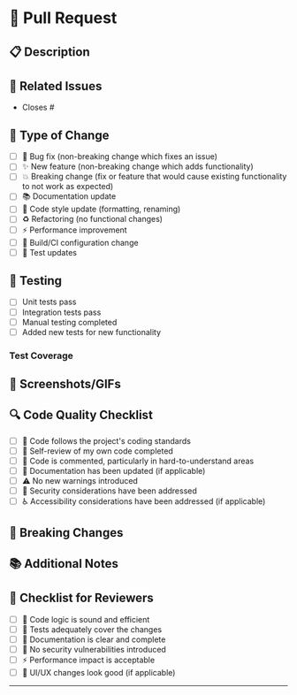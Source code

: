 # 🚀 Pull Request

## 📋 Description
<!-- Provide a brief description of the changes -->


## 🔗 Related Issues
<!-- Link any related issues using "Closes #123" or "Fixes #123" -->
- Closes #

## 🎯 Type of Change
<!-- Mark the relevant option with an "x" -->
- [ ] 🐛 Bug fix (non-breaking change which fixes an issue)
- [ ] ✨ New feature (non-breaking change which adds functionality)
- [ ] 💥 Breaking change (fix or feature that would cause existing functionality to not work as expected)
- [ ] 📚 Documentation update
- [ ] 🎨 Code style update (formatting, renaming)
- [ ] ♻️ Refactoring (no functional changes)
- [ ] ⚡ Performance improvement
- [ ] 🔧 Build/CI configuration change
- [ ] 🧪 Test updates

## 🧪 Testing
<!-- Describe the tests that you ran to verify your changes -->
- [ ] Unit tests pass
- [ ] Integration tests pass
- [ ] Manual testing completed
- [ ] Added new tests for new functionality

### Test Coverage
<!-- If applicable, describe new test coverage -->


## 📸 Screenshots/GIFs
<!-- If applicable, add screenshots or GIFs to help explain your changes -->


## 🔍 Code Quality Checklist
- [ ] 🎯 Code follows the project's coding standards
- [ ] 📝 Self-review of my own code completed
- [ ] 💬 Code is commented, particularly in hard-to-understand areas
- [ ] 📖 Documentation has been updated (if applicable)
- [ ] ⚠️ No new warnings introduced
- [ ] 🔐 Security considerations have been addressed
- [ ] ♿ Accessibility considerations have been addressed (if applicable)

## 🚨 Breaking Changes
<!-- List any breaking changes and migration steps -->


## 📚 Additional Notes
<!-- Any additional information that reviewers should know -->


## 🔖 Checklist for Reviewers
- [ ] 🎯 Code logic is sound and efficient
- [ ] 🧪 Tests adequately cover the changes
- [ ] 📖 Documentation is clear and complete
- [ ] 🔐 No security vulnerabilities introduced
- [ ] ⚡ Performance impact is acceptable
- [ ] 🎨 UI/UX changes look good (if applicable)

---
<!--
🎉 Thank you for contributing to ai-safety-eval-dash!
Your efforts help make this project better for everyone.
-->
